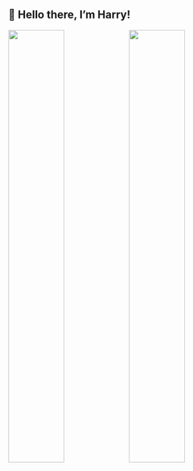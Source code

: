 ## 👋 Hello there, I’m Harry!

<img align="left" width="47%" src="https://github-readme-stats.vercel.app/api?username=harry2166&show_icons=true&theme=radical" />
<img align"left" width="47%" src="https://github-readme-stats.vercel.app/api/top-langs/?username=harry2166&layout=compact)](https://github.com/anuraghazra/github-readme-stats" />


<!---
Harry2166/Harry2166 is a ✨ special ✨ repository because its `README.md` (this file) appears on your GitHub profile.
You can click the Preview link to take a look at your changes.
--->
